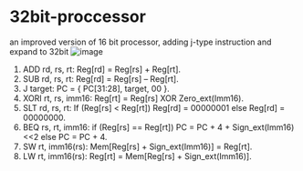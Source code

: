 # 32bit-proccessor
an improved version of 16 bit processor, adding j-type instruction and expand to 32bit
![image](https://github.com/user-attachments/assets/dff18dab-10d2-4bb6-a77e-30848cbfe2f8)
1. ADD rd, rs, rt: Reg[rd] = Reg[rs] + Reg[rt].
2. SUB rd, rs, rt: Reg[rd] = Reg[rs] – Reg[rt].
3. J target: PC = { PC[31:28], target, 00 }.
5. XORI rt, rs, imm16: Reg[rt] = Reg[rs] XOR Zero_ext(Imm16).
6. SLT rd, rs, rt: If (Reg[rs] < Reg[rt]) Reg[rd] = 00000001 else Reg[rd] = 00000000.
7. BEQ rs, rt, imm16: if (Reg[rs] == Reg[rt]) PC = PC + 4 + Sign_ext(Imm16)<<2 else PC = PC + 4.
8. SW rt, imm16(rs): Mem[Reg[rs] + Sign_ext(Imm16)] = Reg[rt].
9. LW rt, imm16(rs): Reg[rt] = Mem[Reg[rs] + Sign_ext(Imm16)].
